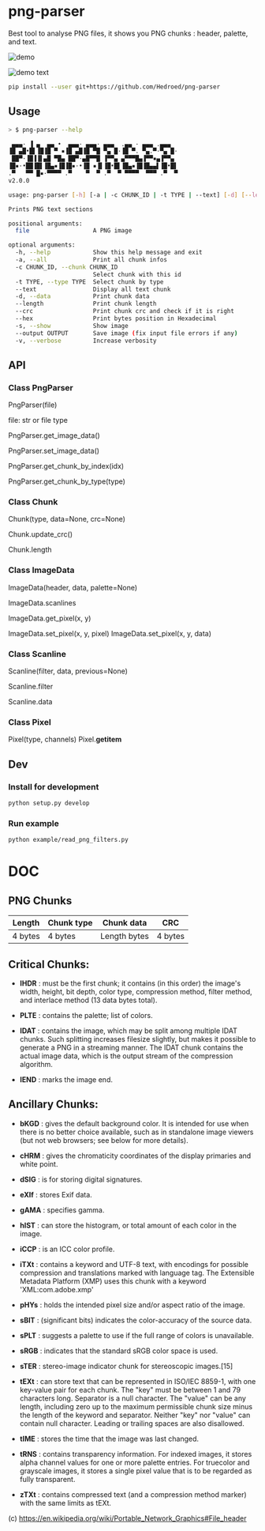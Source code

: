 # png-parser
Best tool to analyse PNG files, it shows you PNG chunks : header, palette, and text.

![demo](public/screen1.png)

![demo text](public/screen2.png)

```sh
pip install --user git+https://github.com/Hedroed/png-parser
```


## Usage
```sh
> $ png-parser --help

 ▄▄▄· ▐ ▄  ▄▄ •  ▄▄▄· ▄▄▄· ▄▄▄  .▄▄ · ▄▄▄ .▄▄▄
▐█ ▄█•█▌▐█▐█ ▀ ▪▐█ ▄█▐█ ▀█ ▀▄ █·▐█ ▀. ▀▄.▀·▀▄ █·
 ██▀·▐█▐▐▌▄█ ▀█▄ ██▀·▄█▀▀█ ▐▀▀▄ ▄▀▀▀█▄▐▀▀▪▄▐▀▀▄
▐█▪·•██▐█▌▐█▄▪▐█▐█▪·•▐█ ▪▐▌▐█•█▌▐█▄▪▐█▐█▄▄▌▐█•█▌
.▀   ▀▀ █▪·▀▀▀▀ .▀    ▀  ▀ .▀  ▀ ▀▀▀▀  ▀▀▀ .▀  ▀
v2.0.0

usage: png-parser [-h] [-a | -c CHUNK_ID | -t TYPE | --text] [-d] [--length] [--crc] [--hex] [--show] [--output OUTPUT] [-v] file

Prints PNG text sections

positional arguments:
  file                  A PNG image

optional arguments:
  -h, --help            Show this help message and exit
  -a, --all             Print all chunk infos
  -c CHUNK_ID, --chunk CHUNK_ID
                        Select chunk with this id
  -t TYPE, --type TYPE  Select chunk by type
  --text                Display all text chunk
  -d, --data            Print chunk data
  --length              Print chunk length
  --crc                 Print chunk crc and check if it is right
  --hex                 Print bytes position in Hexadecimal
  -s, --show            Show image
  --output OUTPUT       Save image (fix input file errors if any)
  -v, --verbose         Increase verbosity
```


## API

### Class PngParser
PngParser(file)

file: str or file type

PngParser.get_image_data()

PngParser.set_image_data()

PngParser.get_chunk_by_index(idx)

PngParser.get_chunk_by_type(type)

### Class Chunk
Chunk(type, data=None, crc=None)

Chunk.update_crc()

Chunk.length

### Class ImageData
ImageData(header, data, palette=None)

ImageData.scanlines

ImageData.get_pixel(x, y)

ImageData.set_pixel(x, y, pixel)
ImageData.set_pixel(x, y, data)

### Class Scanline
Scanline(filter, data, previous=None)

Scanline.filter

Scanline.data

### Class Pixel
Pixel(type, channels)
Pixel.__getitem__


## Dev
### Install for development
```sh
python setup.py develop
```

### Run example
```sh
python example/read_png_filters.py
```


# DOC
## PNG Chunks
| Length  | Chunk type |  Chunk data  |   CRC   |
|---------|------------|--------------|---------|
| 4 bytes | 4 bytes    | Length bytes | 4 bytes |


## Critical Chunks:
- **IHDR** : must be the first chunk; it contains (in this order) the image's width,
             height, bit depth, color type, compression method, filter method, and
             interlace method (13 data bytes total).

- **PLTE** : contains the palette; list of colors.

- **IDAT** : contains the image, which may be split among multiple IDAT chunks.
             Such splitting increases filesize slightly, but makes it possible to
             generate a PNG in a streaming manner. The IDAT chunk contains the
             actual image data, which is the output stream of the compression
             algorithm.

- **IEND** : marks the image end.


## Ancillary Chunks:
- **bKGD** : gives the default background color. It is intended for use when there
             is no better choice available, such as in standalone image viewers (but
             not web browsers; see below for more details).

- **cHRM** : gives the chromaticity coordinates of the display primaries and white
             point.

- **dSIG** : is for storing digital signatures.

- **eXIf** : stores Exif data.

- **gAMA** : specifies gamma.

- **hIST** : can store the histogram, or total amount of each color in the image.

- **iCCP** : is an ICC color profile.

- **iTXt** : contains a keyword and UTF-8 text, with encodings for possible
             compression and translations marked with language tag. The Extensible
             Metadata Platform (XMP) uses this chunk with a keyword
             'XML:com.adobe.xmp'

- **pHYs** : holds the intended pixel size and/or aspect ratio of the image.

- **sBIT** : (significant bits) indicates the color-accuracy of the source data.

- **sPLT** : suggests a palette to use if the full range of colors is unavailable.

- **sRGB** : indicates that the standard sRGB color space is used.

- **sTER** : stereo-image indicator chunk for stereoscopic images.[15]

- **tEXt** : can store text that can be represented in ISO/IEC 8859-1, with one
             key-value pair for each chunk. The "key" must be between 1 and 79
             characters long. Separator is a null character. The "value" can be any
             length, including zero up to the maximum permissible chunk size minus
             the length of the keyword and separator. Neither "key" nor "value" can
             contain null character. Leading or trailing spaces are also disallowed.

- **tIME** : stores the time that the image was last changed.

- **tRNS** : contains transparency information. For indexed images, it stores alpha
             channel values for one or more palette entries. For truecolor and
             grayscale images, it stores a single pixel value that is to be regarded
             as fully transparent.

- **zTXt** : contains compressed text (and a compression method marker) with the
             same limits as tEXt.

(c) https://en.wikipedia.org/wiki/Portable_Network_Graphics#File_header
